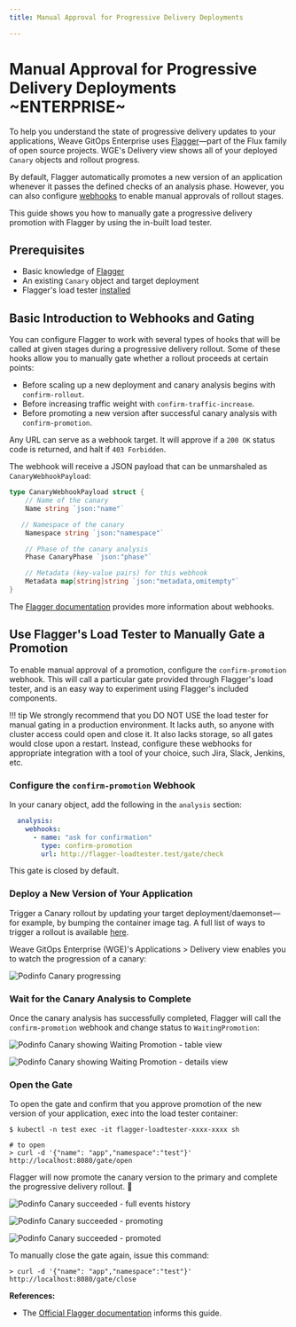 ```yaml
---
title: Manual Approval for Progressive Delivery Deployments

---
```


# Manual Approval for Progressive Delivery Deployments ~ENTERPRISE~

To help you understand the state of progressive delivery updates to your applications, Weave GitOps Enterprise uses [Flagger](https://flagger.app)—part of the Flux family of open source projects. WGE's Delivery view shows all of your deployed `Canary` objects and rollout progress.

By default, Flagger automatically promotes a new version of an application whenever it passes the defined checks of an analysis phase. However, you can also configure [webhooks](https://docs.flagger.app/usage/webhooks) to enable manual approvals of rollout stages.

This guide shows you how to manually gate a progressive delivery promotion with Flagger by using the in-built load tester.

## Prerequisites
- Basic knowledge of [Flagger](https://flagger.app)
- An existing `Canary` object and target deployment
- Flagger's load tester [installed](https://docs.flagger.app/usage/webhooks#load-testing)

## Basic Introduction to Webhooks and Gating

You can configure Flagger to work with several types of hooks that will be called at 
given stages during a progressive delivery rollout. Some of these hooks allow you to manually 
gate whether a rollout proceeds at certain points:
- Before scaling up a new deployment and canary analysis begins with `confirm-rollout`. 
- Before increasing traffic weight with `confirm-traffic-increase`.
- Before promoting a new version after successful canary analysis with `confirm-promotion`.

Any URL can serve as a webhook target. It will approve if a `200 OK` status code is returned, and halt if `403 Forbidden`.

The webhook will receive a JSON payload that can be unmarshaled as
`CanaryWebhookPayload`:

```go
type CanaryWebhookPayload struct {
	// Name of the canary
	Name string `json:"name"`

	// Namespace of the canary
	Namespace string `json:"namespace"`

	// Phase of the canary analysis
	Phase CanaryPhase `json:"phase"`

	// Metadata (key-value pairs) for this webhook
	Metadata map[string]string `json:"metadata,omitempty"`
}
```

The [Flagger documentation](https://docs.flagger.app/usage/webhooks) provides more information about webhooks.

## Use Flagger's Load Tester to Manually Gate a Promotion

To enable manual approval of a promotion, configure the 
`confirm-promotion` webhook. This will call a particular gate provided through 
Flagger's load tester, and is an easy way to experiment using Flagger's included components. 

!!! tip
    We strongly recommend that you DO NOT USE the load tester for manual gating in a production environment. It lacks auth, so anyone with cluster access could open and close it. It also lacks storage, so all gates would close upon a restart. Instead, configure these webhooks for appropriate integration with a tool of your choice, such Jira, Slack, Jenkins, etc.

### Configure the `confirm-promotion` Webhook

In your canary object, add the following in the `analysis` section:

```yaml
  analysis:
    webhooks:
      - name: "ask for confirmation"
        type: confirm-promotion
        url: http://flagger-loadtester.test/gate/check
```

This gate is closed by default.

### Deploy a New Version of Your Application

Trigger a Canary rollout by updating your target deployment/daemonset—for 
example, by bumping the container image tag. A full list of ways to trigger 
a rollout is available [here](https://docs.flagger.app/faq#how-to-retry-a-failed-release).

Weave GitOps Enterprise (WGE)'s Applications > Delivery view enables you to watch the progression of a canary:

![Podinfo Canary progressing](/img/pd-table-progressing.png)

### Wait for the Canary Analysis to Complete

Once the canary analysis has successfully completed, Flagger will call the 
`confirm-promotion` webhook and change status to `WaitingPromotion`:

![Podinfo Canary showing Waiting Promotion - table view](/img/pd-table-waiting.png)

![Podinfo Canary showing Waiting Promotion - details view](/img/pd-details-waiting.png)

### Open the Gate

To open the gate and confirm that you approve promotion of the new 
version of your application, exec into the load tester 
container:

```
$ kubectl -n test exec -it flagger-loadtester-xxxx-xxxx sh

# to open
> curl -d '{"name": "app","namespace":"test"}' http://localhost:8080/gate/open
```

Flagger will now promote the canary version to the primary and 
complete the progressive delivery rollout. :tada:

![Podinfo Canary succeeded - full events history](/img/pd-events-gate-passed.png)

![Podinfo Canary succeeded - promoting](/img/pd-table-promoting.png)

![Podinfo Canary succeeded - promoted](/img/pd-table-succeeded.png)


To manually close the gate again, issue this command:

```
> curl -d '{"name": "app","namespace":"test"}' http://localhost:8080/gate/close
```

**References:**

* The [Official Flagger documentation](https://docs.flagger.app/usage/webhooks#manual-gating) informs this guide.

